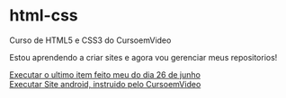 # html-css
Curso de HTML5 e CSS3 do CursoemVideo

Estou aprendendo a criar sites e agora vou gerenciar meus repositorios!

<a href="https://mauromedeiroscode.github.io/html-css/exercicios/exercicio-1/index.html">Executar o ultimo item feito meu do dia 26 de junho</a><br>
<a href="https://mauromedeiroscode.github.io/html-css/desafios/dv10/android.html">Executar Site android, instruido pelo CursoemVideo</a>